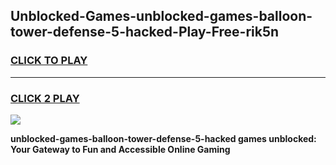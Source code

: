 
## Unblocked-Games-unblocked-games-balloon-tower-defense-5-hacked-Play-Free-rik5n
<h3>
<a href="https://premium76.site?title=unblocked-games-balloon-tower-defense-5-hacked&ref=15A">CLICK TO PLAY</a></h3>
<hr>

<h3>
<a href="https://premium76.site?title=unblocked-games-balloon-tower-defense-5-hacked&ref=15A">CLICK 2 PLAY</a>
  
</h3>

<a href="https://premium76.site?title=unblocked-games-balloon-tower-defense-5-hacked&ref=15A"><img src="https://clearcache.store/games.png"></a>


**unblocked-games-balloon-tower-defense-5-hacked games unblocked: Your Gateway to Fun and Accessible Online Gaming**
